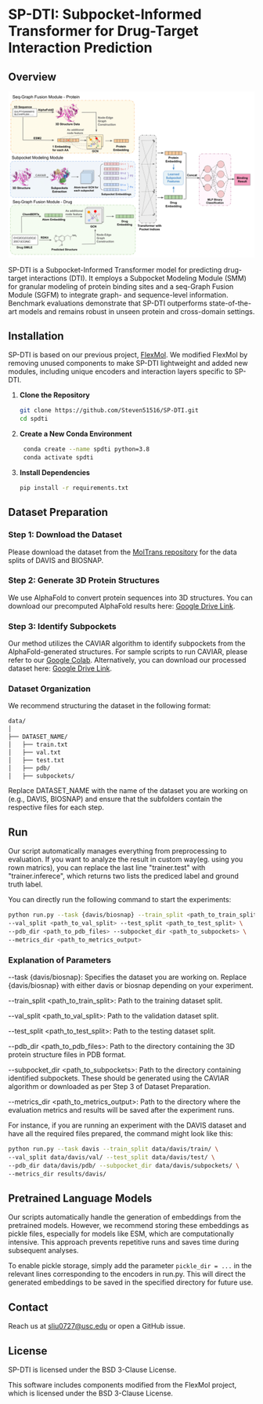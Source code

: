 # SP-DTI: Subpocket-Informed Transformer for Drug-Target Interaction Prediction

## Overview

<p align="center">
  <img src="images/SP-DTI.png" alt="SP-DTI Overview" width="600px" />
</p>

SP-DTI is a Subpocket-Informed Transformer model for predicting drug-target interactions (DTI). It employs a Subpocket Modeling Module (SMM) for granular modeling of protein binding sites and a seq-Graph Fusion Module (SGFM) to integrate graph- and sequence-level information. Benchmark evaluations demonstrate that SP-DTI outperforms state-of-the-art models and remains robust in unseen protein and cross-domain settings.

## Installation
SP-DTI is based on our previous project, [FlexMol]((https://github.com/Steven51516/FlexMol/)). We modified FlexMol by removing unused components to make SP-DTI lightweight and added new modules, including unique encoders and interaction layers specific to SP-DTI.
 
1. **Clone the Repository**

   ```bash
   git clone https://github.com/Steven51516/SP-DTI.git
   cd spdti
   ```

2. **Create a New Conda Environment**

   ```bash
    conda create --name spdti python=3.8
    conda activate spdti
   ```
2. **Install Dependencies**
   ```bash
   pip install -r requirements.txt
   ```

## Dataset Preparation

### Step 1: Download the Dataset
Please download the dataset from the [MolTrans repository](https://academic.oup.com/bioinformatics/article/37/6/830/5929692) for the data splits of DAVIS and BIOSNAP.

### Step 2: Generate 3D Protein Structures
We use AlphaFold to convert protein sequences into 3D structures. You can download our precomputed AlphaFold results here: [Google Drive Link](#).

### Step 3: Identify Subpockets
Our method utilizes the CAVIAR algorithm to identify subpockets from the AlphaFold-generated structures. For sample scripts to run CAVIAR, please refer to our [Google Colab](#). Alternatively, you can download our processed dataset here: [Google Drive Link](#).

### Dataset Organization
We recommend structuring the dataset in the following format:

```plaintext
data/
│
├── DATASET_NAME/
│   ├── train.txt
│   ├── val.txt
│   ├── test.txt
│   ├── pdb/
│   ├── subpockets/
```
Replace DATASET_NAME with the name of the dataset you are working on (e.g., DAVIS, BIOSNAP) and ensure that the subfolders contain the respective files for each step.

## Run
Our script automatically manages everything from preprocessing to evaluation. If you want to analyze the result in custom way(eg. using you rown matrics), you can replace the last line "trainer.test" with "trainer.inferece", which returns two lists the prediced label and ground truth label.

You can directly run the following command to start the experiments:

```bash
python run.py --task {davis/biosnap} --train_split <path_to_train_split> \
--val_split <path_to_val_split> --test_split <path_to_test_split> \
--pdb_dir <path_to_pdb_files> --subpocket_dir <path_to_subpockets> \
--metrics_dir <path_to_metrics_output>
```

### Explanation of Parameters
--task {davis/biosnap}: Specifies the dataset you are working on. Replace {davis/biosnap} with either davis or biosnap depending on your experiment.

--train_split <path_to_train_split>: Path to the training dataset split.

--val_split <path_to_val_split>: Path to the validation dataset split.

--test_split <path_to_test_split>: Path to the testing dataset split.

--pdb_dir <path_to_pdb_files>: Path to the directory containing the 3D protein structure files in PDB format. 

--subpocket_dir <path_to_subpockets>: Path to the directory containing identified subpockets. These should be generated using the CAVIAR algorithm or downloaded as per Step 3 of Dataset Preparation.

--metrics_dir <path_to_metrics_output>: Path to the directory where the evaluation metrics and results will be saved after the experiment runs.

For instance, if you are running an experiment with the DAVIS dataset and have all the required files prepared, the command might look like this:

```bash
python run.py --task davis --train_split data/davis/train/ \
--val_split data/davis/val/ --test_split data/davis/test/ \
--pdb_dir data/davis/pdb/ --subpocket_dir data/davis/subpockets/ \
--metrics_dir results/davis/
```

## Pretrained Language Models
<!-- Our method leverages pretrained language models, including ESM for protein representations and ChemBERTa for drug representations. We extend our gratitude to the authors of Graphein and Transformers for providing tools that simplify the integration of these models through user-friendly interfaces. -->

Our scripts automatically handle the generation of embeddings from the pretrained models. However, we recommend storing these embeddings as pickle files, especially for models like ESM, which are computationally intensive. This approach prevents repetitive runs and saves time during subsequent analyses.

To enable pickle storage, simply add the parameter `pickle_dir = ...` in the relevant lines corresponding to the encoders in run.py. This will direct the generated embeddings to be saved in the specified directory for future use.

## Contact
Reach us at [sliu0727@usc.edu](mailto:sliu0727@usc.edu) or open a GitHub issue.

## License
SP-DTI is licensed under the BSD 3-Clause License.

This software includes components modified from the FlexMol project, which is licensed under the BSD 3-Clause License.